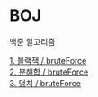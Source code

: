 # BOJ
백준 알고리즘
   
[1. 블랙잭 / bruteForce](https://www.acmicpc.net/problem/2798)  
[2. 분해합 / bruteForce](https://www.acmicpc.net/problem/2231)   
[3. 덩치 / bruteForce](https://www.acmicpc.net/problem/7568)   
